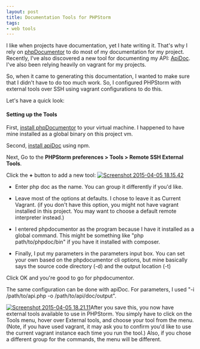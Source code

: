 ```yaml
---
layout: post
title: Documentation Tools for PHPStorm
tags:
- web tools
---
```


I like when projects have documentation, yet I hate writing it.  That's why I rely on [phpDocumentor](http://www.phpdoc.org/) to do most of my documentation for my project.  Recently, I've also discovered a new tool for documenting my API: [ApiDoc](http://apidocjs.com/).  I've also been relying heavily on vagrant for my projects.  

So, when it came to generating this documentation, I wanted to make sure that I didn't have to do too much work.  So, I configured PHPStorm with external tools over SSH using vagrant configurations to do this.

Let's have a quick look:

#### Setting up the Tools

First, [install phpDocumentor](http://www.phpdoc.org/docs/latest/getting-started/installing.html) to your virtual machine.  I happened to have mine installed as a global binary on this project vm.

Second, [install apiDoc](http://apidocjs.com/#install) using npm.

Next, Go to the **PHPStorm preferences > Tools > Remote SSH External Tools**.

Click the **+** button to add a new tool:
[![Screenshot 2015-04-05 18.15.42](http://aaronsaray.com/wp-content/uploads/2015/04/Screenshot-2015-04-05-18.15.42-150x150.png)](http://aaronsaray.com/wp-content/uploads/2015/04/Screenshot-2015-04-05-18.15.42.png)

  * Enter php doc as the name.  You can group it differently if you'd like.


  * Leave most of the options at defaults.  I chose to leave it as Current Vagrant.  (if you don't have this option, you might not have vagrant installed in this project.  You may want to choose a default remote interpreter instead.)


  * I entered phpdocumentor as the program because I have it installed as a global command.  This might be something like "php path/to/phpdoc/bin" if you have it installed with composer.


  * Finally, I put my parameters in the parameters input box.  You can set your own based on the phpdocumentor cli options, but mine basically says the source code directory (-d) and the output location (-t)


Click OK and you're good to go for phpdocumentor.

The same configuration can be done with apiDoc.  For parameters, I used "-i /path/to/api.php -o /path/to/api/doc/output".   

[![Screenshot 2015-04-05 18.21.11](http://aaronsaray.com/wp-content/uploads/2015/04/Screenshot-2015-04-05-18.21.11-300x282.png)](http://aaronsaray.com/wp-content/uploads/2015/04/Screenshot-2015-04-05-18.21.11.png)After you save this, you now have external tools available to use in PHPStorm.  You simply have to click on the Tools menu, hover over External tools, and choose your tool from the menu.  (Note, if you have used vagrant, it may ask you to confirm you'd like to use the current vagrant instance each time you run the tool.)  Also, if you chose a different group for the commands, the menu will be different.
